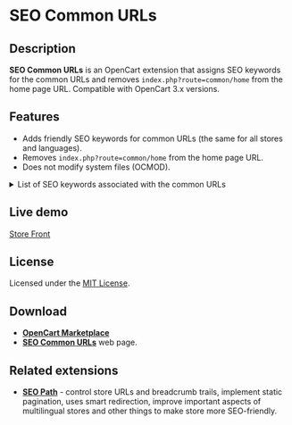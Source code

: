 # SEO Common URLs

## Description
**SEO Common URLs** is an OpenCart extension that assigns SEO keywords for the common URLs and removes `index.php?route=common/home` from the home page URL.
Compatible with OpenCart 3.x versions.

## Features
* Adds friendly SEO keywords for common URLs (the same for all stores and languages).
* Removes `index.php?route=common/home` from the home page URL.
* Does not modify system files (OCMOD).

<details>
  <summary>List of SEO keywords associated with the common URLs</summary>

  |query|keyword|
  |---|---|
  |checkout/cart|cart|
  |checkout/checkout|checkout|
  |checkout/voucher|voucher|
  |product/manufacturer|brand|
  |product/special|special|
  |product/compare|compare|
  |product/search|search|
  |information/contact|contact|
  |information/sitemap|sitemap|
  |account/account|account|
  |account/address|account/address|
  |account/address/edit|account/address/edit|
  |account/address/add|account/address/add|
  |account/address/delete|account/address/delete|
  |account/download|account/download|
  |account/edit|account/edit|
  |account/forgotten|account/forgotten|
  |account/login|account/login|
  |account/logout|account/logout|
  |account/newsletter|account/newsletter|
  |account/order|account/order|
  |account/order/info|account/order/info|
  |account/password|account/password|
  |account/recurring|account/recurring|
  |account/return|account/return|
  |account/return/add|account/return/add|
  |account/register|account/register|
  |account/reward|account/reward|
  |account/transaction|account/transaction|
  |account/voucher|account/voucher|
  |account/wishlist|account/wishlist|
  |affiliate/account|affiliate|
  |affiliate/edit|affiliate/edit|
  |affiliate/forgotten|affiliate/forgotten|
  |affiliate/login|affiliate/login|
  |affiliate/logout|affiliate/logout|
  |affiliate/password|affiliate/password|
  |affiliate/payment|affiliate/payment|
  |affiliate/register|affiliate/register|
  |affiliate/tracking|affiliate/tracking|
  |affiliate/transaction|affiliate/transaction|
</details>

## Live demo
[Store Front](https://demo.ocmod.space/a)

## License
Licensed under the [MIT License](https://raw.githubusercontent.com/ocmod-space/ocmod-seo-common-urls/main/LICENSE.txt).

## Download
* [**OpenCart Marketplace**](https://www.opencart.com/index.php?route=marketplace/extension/info&extension_id=45444)
* [**SEO Common URLs**](https://www.ocmod.space/ocmod-seo-common-urls) web page.

## Related extensions
* [**SEO Path**](https://www.opencart.com/index.php?route=marketplace/extension/info&extension_id=38192) - control store URLs and breadcrumb trails, implement static pagination, uses smart redirection, improve important aspects of multilingual stores and other things to make store more SEO-friendly.
